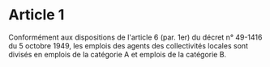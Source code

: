 # Article 1

Conformément aux dispositions de l'article 6 (par. 1er) du décret n° 49-1416 du 5 octobre 1949, les emplois des agents des collectivités locales sont divisés en emplois de la catégorie A et emplois de la catégorie B.
